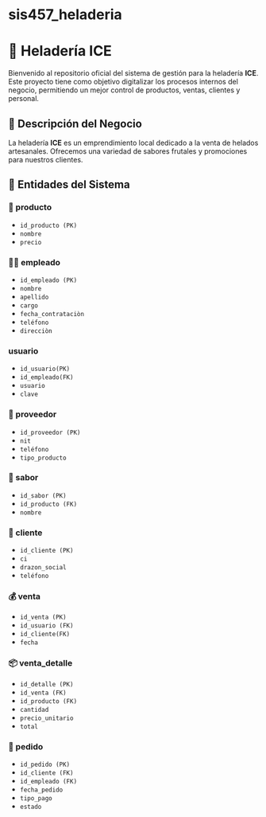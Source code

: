 # sis457_heladeria
# 🍦 Heladería ICE

Bienvenido al repositorio oficial del sistema de gestión para la heladería **ICE**.  
Este proyecto tiene como objetivo digitalizar los procesos internos del negocio, permitiendo un mejor control de productos, ventas, clientes y personal.

## 🧊 Descripción del Negocio

La heladería **ICE** es un emprendimiento local dedicado a la venta de helados artesanales. Ofrecemos una variedad de sabores frutales y promociones para nuestros clientes.

## 🧩 Entidades del Sistema

### 🧁 producto ###
- `id_producto (PK)`
- `nombre`
- `precio`

### 👨‍🍳 empleado ###
- `id_empleado (PK)`
- `nombre`
- `apellido`
- `cargo`
- `fecha_contrataciòn`
- `teléfono`
- `direcciòn`

### usuario ###
- `id_usuario(PK)`
- `id_empleado(FK)`
- `usuario`
- `clave`

### 🚚 proveedor ###
- `id_proveedor (PK)`
- `nit`
- `teléfono`
- `tipo_producto`

### 🍓 sabor ###
- `id_sabor (PK)`
- `id_producto (FK)`
- `nombre`

### 👤 cliente ###
- `id_cliente (PK)`
- `ci`
- `drazon_social`
- `teléfono`

### 💰 venta ###
- `id_venta (PK)`
- `id_usuario (FK)`
- `id_cliente(FK)`
- `fecha`

### 📦 venta_detalle ###
- `id_detalle (PK)`
- `id_venta (FK)`
- `id_producto (FK)`
- `cantidad`
- `precio_unitario`
- `total`

### 🛒 pedido ###
- `id_pedido (PK)`
- `id_cliente (FK)`
- `id_empleado (FK)`
- `fecha_pedido`
- `tipo_pago`
- `estado`
